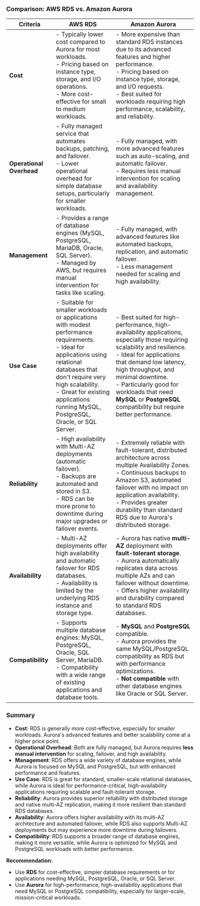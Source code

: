 ### **Comparison: AWS RDS vs. Amazon Aurora**

| **Criteria**        | **AWS RDS**                                    | **Amazon Aurora**                                     |
|---------------------|------------------------------------------------|-------------------------------------------------------|
| **Cost**            | - Typically lower cost compared to Aurora for most workloads. <br> - Pricing based on instance type, storage, and I/O operations. <br> - More cost-effective for small to medium workloads. | - More expensive than standard RDS instances due to its advanced features and higher performance. <br> - Pricing based on instance type, storage, and I/O requests. <br> - Best suited for workloads requiring high performance, scalability, and reliability. |
| **Operational Overhead** | - Fully managed service that automates backups, patching, and failover. <br> - Lower operational overhead for simple database setups, particularly for smaller workloads. | - Fully managed, with more advanced features such as auto-scaling, and automatic failover. <br> - Requires less manual intervention for scaling and availability management. |
| **Management**      | - Provides a range of database engines (MySQL, PostgreSQL, MariaDB, Oracle, SQL Server). <br> - Managed by AWS, but requires manual intervention for tasks like scaling. | - Fully managed, with advanced features like automated backups, replication, and automatic failover. <br> - Less management needed for scaling and high availability. |
| **Use Case**        | - Suitable for smaller workloads or applications with modest performance requirements. <br> - Ideal for applications using relational databases that don't require very high scalability. <br> - Great for existing applications running MySQL, PostgreSQL, Oracle, or SQL Server. | - Best suited for high-performance, high-availability applications, especially those requiring scalability and resilience. <br> - Ideal for applications that demand low latency, high throughput, and minimal downtime. <br> - Particularly good for workloads that need **MySQL** or **PostgreSQL** compatibility but require better performance. |
| **Reliability**     | - High availability with Multi-AZ deployments (automatic failover). <br> - Backups are automated and stored in S3. <br> - RDS can be more prone to downtime during major upgrades or failover events. | - Extremely reliable with fault-tolerant, distributed architecture across multiple Availability Zones. <br> - Continuous backups to Amazon S3, automated failover with no impact on application availability. <br> - Provides greater durability than standard RDS due to Aurora's distributed storage. |
| **Availability**    | - Multi-AZ deployments offer high availability and automatic failover for RDS databases. <br> - Availability is limited by the underlying RDS instance and storage type. | - Aurora has native **multi-AZ** deployment with **fault-tolerant storage**. <br> - Aurora automatically replicates data across multiple AZs and can failover without downtime. <br> - Offers higher availability and durability compared to standard RDS databases. |
| **Compatibility**   | - Supports multiple database engines: MySQL, PostgreSQL, Oracle, SQL Server, MariaDB. <br> - Compatibility with a wide range of existing applications and database tools. | - **MySQL** and **PostgreSQL** compatible. <br> - Aurora provides the same MySQL/PostgreSQL compatibility as RDS but with performance optimizations. <br> - **Not compatible** with other database engines like Oracle or SQL Server. |

### **Summary**

- **Cost**: RDS is generally more cost-effective, especially for smaller workloads. Aurora's advanced features and better scalability come at a higher price point.
- **Operational Overhead**: Both are fully managed, but Aurora requires **less manual intervention** for scaling, failover, and high availability.
- **Management**: RDS offers a wide variety of database engines, while Aurora is focused on MySQL and PostgreSQL, but with enhanced performance and features.
- **Use Case**: RDS is great for standard, smaller-scale relational databases, while Aurora is ideal for performance-critical, high-availability applications requiring scalable and fault-tolerant storage.
- **Reliability**: Aurora provides superior reliability with distributed storage and native multi-AZ replication, making it more resilient than standard RDS databases.
- **Availability**: Aurora offers higher availability with its multi-AZ architecture and automated failover, while RDS also supports Multi-AZ deployments but may experience more downtime during failovers.
- **Compatibility**: RDS supports a broader range of database engines, making it more versatile, while Aurora is optimized for MySQL and PostgreSQL workloads with better performance.

**Recommendation:**
- Use **RDS** for cost-effective, simpler database requirements or for applications needing MySQL, PostgreSQL, Oracle, or SQL Server.
- Use **Aurora** for high-performance, high-availability applications that need MySQL or PostgreSQL compatibility, especially for larger-scale, mission-critical workloads.